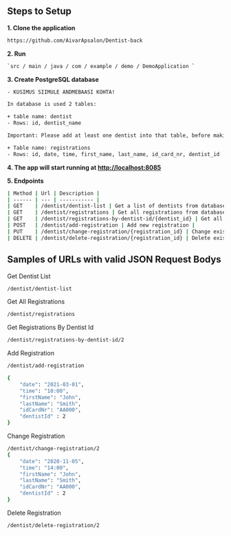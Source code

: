 ## Steps to Setup

**1. Clone the application**
```bash
https://github.com/AivarApsalon/Dentist-back
```

**2. Run**
```bash
`src / main / java / com / example / demo / DemoApplication `
```

**3. Create PostgreSQL database**
```bash
- KÜSIMUS SIIMULE ANDMEBAASI KOHTA!
```

```bash
In database is used 2 tables:
```
```bash
+ table name: dentist
- Rows: id, dentist_name

Important: Please add at least one dentist into that table, before making requests from database!
```
```bash
+ Table name: registrations
- Rows: id, date, time, first_name, last_name, id_card_nr, dentist_id
```

**4. The app will start running at <http://localhost:8085>**


**5. Endpoints**

```bash
| Method | Url | Description |
| ------ | --- | ----------- | 
| GET    | /dentist/dentist-list | Get a list of dentists from database | 
| GET    | /dentist/registrations | Get all registrations from database | 
| GET    | /dentist/registrations-by-dentist-id/{dentist_id} | Get all registrations by dentist id | 
| POST   | /dentist/add-registration | Add new registration |
| PUT    | /dentist/change-registration/{registration_id} | Change existing registration |
| DELETE | /dentist/delete-registration/{registration_id} | Delete existing registration |

```

## Samples of URLs with valid JSON Request Bodys

Get Dentist List
```bash
/dentist/dentist-list
```

Get All Registrations
```bash
/dentist/registrations
```

Get Registrations By Dentist Id
```bash
/dentist/registrations-by-dentist-id/2
```

Add Registration
```bash
/dentist/add-registration

{
    "date": "2021-03-01",
    "time": "10:00",
    "firstName": "John",
    "lastName": "Smith",
    "idCardNr": "AA000",
    "dentistId" : 2
}
```

Change Registration
```bash
/dentist/change-registration/2
{
    "date": "2020-11-05",
    "time": "14:00",
    "firstName": "John",
    "lastName": "Smith",
    "idCardNr": "AA000",
    "dentistId" : 2
}
```

Delete Registration
```bash
/dentist/delete-registration/2
```

